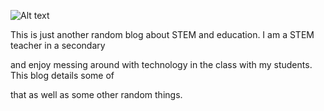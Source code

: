 ![Alt text](https://cdn.midjourney.com/6db9dc0f-b079-49e8-a4c1-46bed06d89e5/0_3.png)

This is just another random blog about STEM and education. I am a STEM teacher in a secondary

and enjoy messing around with technology in the class with my students. This blog details some of

that as well as some other random things.
